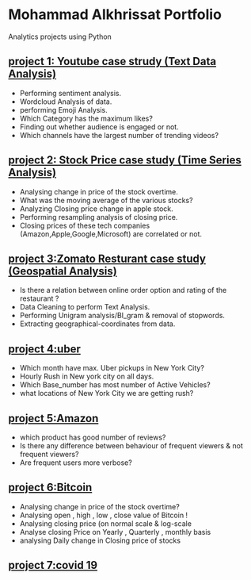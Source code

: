 # Mohammad Alkhrissat Portfolio
Analytics projects using Python 

##  [project 1: Youtube case strudy (Text Data Analysis)](https://github.com/mohammadkhresat/Mohammad_Portfolio/blob/main/youtube_analysis.ipynb)
* Performing sentiment analysis.
* Wordcloud Analysis of data.
* performing Emoji Analysis.
* Which Category has the maximum likes?
* Finding out whether audience is engaged or not.
* Which channels have the largest number of trending videos?
## [project 2: Stock Price case study (Time Series Analysis)](https://github.com/mohammadkhresat/Python_projects/blob/main/stock%20price%20MK%20(1).ipynb)
* Analysing change in price of the stock overtime.
* What was the moving average of the various stocks?
* Analyzing  Closing price change in apple stock. 
* Performing resampling analysis of closing price.
* Closing prices of these tech companies (Amazon,Apple,Google,Microsoft) are correlated or not.
## [project 3:Zomato Resturant case study (Geospatial Analysis)](https://github.com/mohammadkhresat/Python_projects/blob/main/Zomata%20Resturant%20.ipynb)
* Is there a relation between online order option and rating of the restaurant ?
* Data Cleaning to perform Text Analysis.
* Performing Unigram analysis/BI_gram & removal of stopwords.
* Extracting geographical-coordinates from data.
## [project 4:uber](https://github.com/mohammadkhresat/Python_projects/blob/main/uber_analysis_mk.ipynb)
* Which month have max. Uber pickups in New York City?
* Hourly Rush in New york city on all days.
* Which Base_number has most number of Active Vehicles?
* what locations of New York City we are getting rush?
## [ project 5:Amazon](https://github.com/mohammadkhresat/Python_projects/blob/main/Amazon_analysis_mk.ipynb)
* which product has good number of reviews?
* Is there any difference between behaviour of frequent viewers & not frequent viewers?
* Are frequent users more verbose?
## [project 6:Bitcoin](https://github.com/mohammadkhresat/Python_projects/blob/main/bitcoin_analysis_mk%20(1).ipynb)
 * Analysing change in price of the stock overtime?
 * Analysing open , high , low , close value of Bitcoin !
 * Analysing closing price (on normal scale & log-scale
 * Analyse closing Price on Yearly , Quarterly , monthly basis
 * analysing Daily change in Closing price of stocks
 ## [project 7:covid 19](https://github.com/mohammadkhresat/Python_projects/blob/main/Covid_19_mk.ipynb)
 
